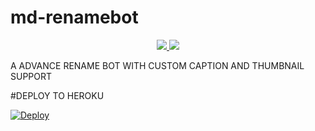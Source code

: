 # md-renamebot 

<p align="center">
  <a href="https://https://github.com/Mdbotz/md-renamebot/stargazers">
    <img src="https://img.shields.io/github/stars/Mdbotz/md-renamebot?style=social">

  </a>
  
  <a href="https://github.com/Mdbotz/md-renamebot/fork">
    <img src="https://img.shields.io/github/forks/Mdbotz/md-renamebot?label=Fork&style=social">

  </a>  
</p>

A ADVANCE RENAME BOT WITH CUSTOM CAPTION AND THUMBNAIL SUPPORT 

#DEPLOY TO HEROKU

[![Deploy](https://www.herokucdn.com/deploy/button.svg)](https://heroku.com/deploy?)
